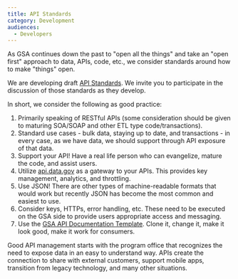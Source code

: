 ```yaml
---
title: API Standards
category: Development
audiences:
  - Developers
---
```


As GSA continues down the past to "open all the things" and take an "open first" approach to data, APIs, code, etc., we consider standards around how to make "things" open.  

We are developing draft [API Standards](https://github.com/GSA/api-standards). We invite you to participate in the discussion of those standards as they develop.

In short, we consider the following as good practice:

1. Primarily speaking of RESTful APIs (some consideration should be given to maturing SOA/SOAP and other ETL type code/transactions).
2. Standard use cases - bulk data, staying up to date, and transactions - in every case, as we have data, we should support through API exposure of that data.
3. Support your API! Have a real life person who can evangelize, mature the code, and assist users.
4. Utilize [api.data.gov](http://api.data.gov/docs/gsa/) as a gateway to your APIs. This provides key management, analytics, and throttling.
5. Use JSON!  There are other types of machine-readable formats that would work but recently JSON has become the most common and easiest to use.
6. Consider keys, HTTPs, error handling, etc.  These need to be executed on the GSA side to provide users appropriate access and messaging.
7. Use the [GSA API Documentation Template](https://github.com/GSA/api-documentation-template).  Clone it, change it, make it look good, make it work for consumers.

Good API management starts with the program office that recognizes the need to expose data in an easy to understand way.  APIs create the connection to share with external customers, support mobile apps, transition from legacy technology, and many other situations.
